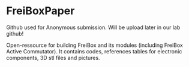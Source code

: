# FreiBoxPaper

Github used for Anonymous submission. Will be upload later in our lab github!

Open-ressource for building FreiBox and its modules (including FreiBox Active Commutator). It contains codes, references tables for electronic components, 3D stl files and pictures.
